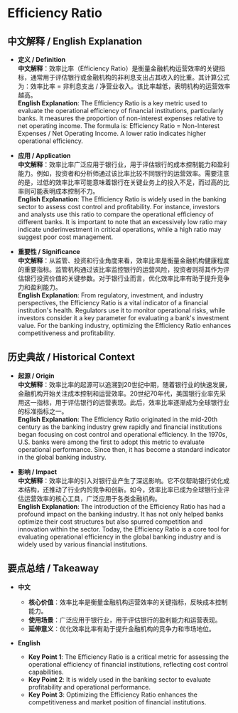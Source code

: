 # Efficiency Ratio

## 中文解释 / English Explanation

* **定义 / Definition**  
  **中文解释**：效率比率（Efficiency Ratio）是衡量金融机构运营效率的关键指标，通常用于评估银行或金融机构的非利息支出占其收入的比重。其计算公式为：效率比率 = 非利息支出 / 净营业收入。该比率越低，表明机构的运营效率越高。  
  **English Explanation**: The Efficiency Ratio is a key metric used to evaluate the operational efficiency of financial institutions, particularly banks. It measures the proportion of non-interest expenses relative to net operating income. The formula is: Efficiency Ratio = Non-Interest Expenses / Net Operating Income. A lower ratio indicates higher operational efficiency.

* **应用 / Application**  
  **中文解释**：效率比率广泛应用于银行业，用于评估银行的成本控制能力和盈利能力。例如，投资者和分析师通过该比率比较不同银行的运营效率。需要注意的是，过低的效率比率可能意味着银行在关键业务上的投入不足，而过高的比率则可能表明成本控制不力。  
  **English Explanation**: The Efficiency Ratio is widely used in the banking sector to assess cost control and profitability. For instance, investors and analysts use this ratio to compare the operational efficiency of different banks. It is important to note that an excessively low ratio may indicate underinvestment in critical operations, while a high ratio may suggest poor cost management.

* **重要性 / Significance**  
  **中文解释**：从监管、投资和行业角度来看，效率比率是衡量金融机构健康程度的重要指标。监管机构通过该比率监控银行的运营风险，投资者则将其作为评估银行投资价值的关键参数。对于银行业而言，优化效率比率有助于提升竞争力和盈利能力。  
  **English Explanation**: From regulatory, investment, and industry perspectives, the Efficiency Ratio is a vital indicator of a financial institution's health. Regulators use it to monitor operational risks, while investors consider it a key parameter for evaluating a bank's investment value. For the banking industry, optimizing the Efficiency Ratio enhances competitiveness and profitability.

## 历史典故 / Historical Context

* **起源 / Origin**  
  **中文解释**：效率比率的起源可以追溯到20世纪中期，随着银行业的快速发展，金融机构开始关注成本控制和运营效率。20世纪70年代，美国银行业率先采用这一指标，用于评估银行的运营表现。此后，效率比率逐渐成为全球银行业的标准指标之一。  
  **English Explanation**: The Efficiency Ratio originated in the mid-20th century as the banking industry grew rapidly and financial institutions began focusing on cost control and operational efficiency. In the 1970s, U.S. banks were among the first to adopt this metric to evaluate operational performance. Since then, it has become a standard indicator in the global banking industry.

* **影响 / Impact**  
  **中文解释**：效率比率的引入对银行业产生了深远影响。它不仅帮助银行优化成本结构，还推动了行业内的竞争和创新。如今，效率比率已成为全球银行业评估运营效率的核心工具，广泛应用于各类金融机构。  
  **English Explanation**: The introduction of the Efficiency Ratio has had a profound impact on the banking industry. It has not only helped banks optimize their cost structures but also spurred competition and innovation within the sector. Today, the Efficiency Ratio is a core tool for evaluating operational efficiency in the global banking industry and is widely used by various financial institutions.

## 要点总结 / Takeaway

* **中文**  
  - **核心价值**：效率比率是衡量金融机构运营效率的关键指标，反映成本控制能力。  
  - **使用场景**：广泛应用于银行业，用于评估银行的盈利能力和运营表现。  
  - **延伸意义**：优化效率比率有助于提升金融机构的竞争力和市场地位。

* **English**  
  - **Key Point 1**: The Efficiency Ratio is a critical metric for assessing the operational efficiency of financial institutions, reflecting cost control capabilities.  
  - **Key Point 2**: It is widely used in the banking sector to evaluate profitability and operational performance.  
  - **Key Point 3**: Optimizing the Efficiency Ratio enhances the competitiveness and market position of financial institutions.